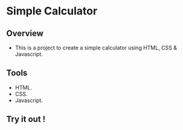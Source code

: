 # Simple Calculator

## Overview 
- This is a project to create a simple calculator using HTML, CSS  & Javascript.

## Tools
- HTML.
- CSS.
- Javascript.

## Try it out ! 


